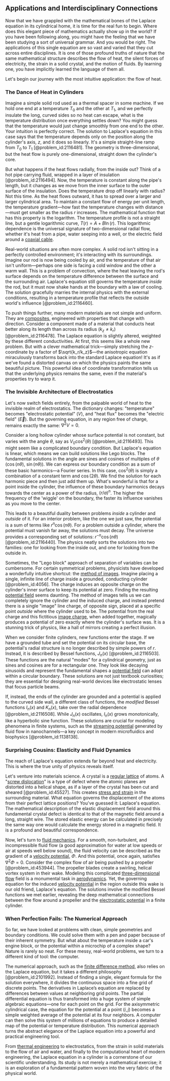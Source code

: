 ## Applications and Interdisciplinary Connections

Now that we have grappled with the mathematical bones of the Laplace equation in its cylindrical home, it is time for the real fun to begin. Where does this elegant piece of mathematics actually show up in the world? If you have been following along, you might have the feeling that we have been studying a sort of universal grammar. And you would be right. The applications of this single equation are so vast and varied that they cut across entire disciplines. It is one of those profound truths of nature that the same mathematical structure describes the flow of heat, the silent forces of electricity, the strain in a solid crystal, and the motion of fluids. By learning one, you have implicitly learned the language of them all.

Let's begin our journey with the most intuitive application: the flow of heat.

### The Dance of Heat in Cylinders

Imagine a simple solid rod used as a thermal spacer in some machine. If we hold one end at a temperature $T_0$ and the other at $T_1$, and we perfectly insulate the long, curved sides so no heat can escape, what is the temperature distribution once everything settles down? You might guess that the temperature would just change smoothly from one end to the other. Your intuition is perfectly correct. The solution to Laplace's equation in this case says that the temperature depends only on the position along the cylinder's axis, $z$, and it does so linearly. It's a simple straight-line ramp from $T_0$ to $T_1$ [@problem_id:2116481]. The geometry is three-dimensional, but the heat flow is purely one-dimensional, straight down the cylinder's core.

But what happens if the heat flows radially, from the inside out? Think of a hot pipe carrying fluid, wrapped in a layer of insulation [@problem_id:2116494]. Now, the temperature is constant along the pipe's length, but it changes as we move from the inner surface to the outer surface of the insulation. Does the temperature drop off linearly with radius? Not this time. As the heat flows outward, it has to spread over a larger and larger cylindrical area. To maintain a constant flow of energy per unit length, the temperature gradient—how fast the temperature changes with distance—must get smaller as the radius $r$ increases. The mathematical function that has this property is the logarithm. The temperature profile is not a straight line, but a gentle logarithmic curve, $T(r) = A + B \ln(r)$. This logarithmic dependence is the universal signature of two-dimensional radial flow, whether it's heat from a pipe, water seeping into a well, or the electric field around a [coaxial cable](@article_id:273938).

Real-world situations are often more complex. A solid rod isn't sitting in a perfectly controlled environment; it's interacting with its surroundings. Imagine our rod is now being cooled by air, and the temperature of that air isn't uniform—perhaps one side is facing a cold window and the other a warm wall. This is a problem of convection, where the heat leaving the rod's surface depends on the temperature difference between the surface and the surrounding air. Laplace's equation still governs the temperature *inside* the rod, but it must now shake hands at the boundary with a law of cooling. The solution gracefully marries the internal physics with the external conditions, resulting in a temperature profile that reflects the outside world's influence [@problem_id:2116460].

To push things further, many modern materials are not simple and uniform. They are [composites](@article_id:150333), engineered with properties that change with direction. Consider a component made of a material that conducts heat better along its length than across its radius ($k_z \neq k_r$) [@problem_id:2116478]. The Laplace equation is slightly altered, weighted by these different conductivities. At first, this seems like a whole new problem. But with a clever mathematical trick—simply stretching the $z$-coordinate by a factor of $\sqrt{k_r/k_z}$—the anisotropic equation miraculously transforms back into the standard Laplace equation! It's as if we've found a distorted canvas on which the physics paints the same beautiful picture. This powerful idea of coordinate transformation tells us that the underlying physics remains the same, even if the material's properties try to warp it.

### The Invisible Architecture of Electrostatics

Let's now switch fields entirely, from the palpable world of heat to the invisible realm of electrostatics. The dictionary changes: "temperature" becomes "electrostatic potential" ($V$), and "heat flux" becomes the "electric field" ($\vec{E}$). But the governing equation, in any region free of charge, remains exactly the same: $\nabla^2 V = 0$.

Consider a long hollow cylinder whose surface potential is not constant, but varies with the angle $\theta$, say as $V_0 \cos^2(\theta)$ [@problem_id:2116493]. This might seem like a complicated boundary condition. But Laplace's equation is linear, which means we can build solutions like Lego blocks. The fundamental solutions in the angle are sines and cosines of multiples of $\theta$ ($\cos(n\theta)$, $\sin(n\theta)$). We can express our boundary condition as a sum of these basic harmonics—a Fourier series. In this case, $\cos^2(\theta)$ is simply a combination of a constant term and $\cos(2\theta)$. We find the solution for each harmonic piece and then just add them up. What's wonderful is that for a point inside the cylinder, the influence of these boundary harmonics decays towards the center as a power of the radius, $(r/a)^n$. The higher the frequency of the 'wiggle' on the boundary, the faster its influence vanishes as you move to the center.

This leads to a beautiful duality between problems *inside* a cylinder and *outside* of it. For an interior problem, like the one we just saw, the potential is a sum of terms like $r^n \cos(n\theta)$. For a problem outside a cylinder, where the potential must vanish far away, the solutions must decay. The universe provides a corresponding set of solutions: $r^{-n} \cos(n\theta)$ [@problem_id:2116440]. The physics neatly sorts the solutions into two families: one for looking from the inside out, and one for looking from the outside in.

Sometimes, the "Lego block" approach of separation of variables can be cumbersome. For certain symmetrical problems, physicists have developed a wonderfully intuitive shortcut: the [method of images](@article_id:135741). Imagine placing a single, infinite line of charge inside a grounded, conducting cylinder [@problem_id:4056]. The charge induces an opposite charge on the cylinder's inner surface to keep its potential at zero. Finding the resulting [potential field](@article_id:164615) seems daunting. The method of images tells us we can completely ignore the cylinder and the induced charge, and instead pretend there is a single "image" line charge, of opposite sign, placed at a specific point *outside* where the cylinder used to be. The potential from the real charge and this fictitious [image charge](@article_id:266504), when added together, magically produces a potential of zero exactly where the cylinder's surface was. It is a stunning trick of physics, like a hall of mirrors creating a perfect illusion.

When we consider finite cylinders, new functions enter the stage. If we have a grounded tube and set the potential on its circular base, the potential's radial structure is no longer described by simple powers of $r$. Instead, it is described by Bessel functions, $J_n(x)$ [@problem_id:2116503]. These functions are the natural "modes" for a cylindrical geometry, just as sines and cosines are for a rectangular one. They look like decaying sinusoids and represent the fundamental shapes a [potential field](@article_id:164615) can adopt within a circular boundary. These solutions are not just textbook curiosities; they are essential for designing real-world devices like electrostatic lenses that focus particle beams.

If, instead, the ends of the cylinder are grounded and a potential is applied to the curved side wall, a different class of functions, the *modified* Bessel functions $I_n(x)$ and $K_n(x)$, take over the radial dependence [@problem_id:2116508]. While $J_n(x)$ oscillates, $I_n(x)$ grows monotonically, like a hyperbolic sine function. These solutions are crucial for modeling phenomena in finite systems, such as the [streaming potential](@article_id:262369) generated by fluid flow in nanochannels—a key concept in modern microfluidics and biophysics [@problem_id:1138138].

### Surprising Cousins: Elasticity and Fluid Dynamics

The reach of Laplace's equation extends far beyond heat and electricity. This is where the true unity of physics reveals itself.

Let's venture into materials science. A crystal is a [regular lattice](@article_id:636952) of atoms. A "[screw dislocation](@article_id:161019)" is a type of defect where the atomic planes are distorted into a helical shape, as if a layer of the crystal has been cut and sheared [@problem_id:45527]. This creates [stress and strain](@article_id:136880) in the surrounding material. What equation governs the displacement of the atoms from their perfect lattice positions? You've guessed it: Laplace's equation. The mathematical description of the elastic displacement field around this fundamental crystal defect is identical to that of the magnetic field around a long, straight wire. The stored elastic energy can be calculated in precisely the same way one would calculate the energy stored in a magnetic field. It is a profound and beautiful correspondence.

Now, let's turn to [fluid mechanics](@article_id:152004). For a smooth, non-turbulent, and incompressible fluid flow (a good approximation for water at low speeds or air at speeds well below sound), the fluid velocity can be described as the gradient of a [velocity potential](@article_id:262498), $\Phi$. And this potential, once again, satisfies $\nabla^2 \Phi = 0$. Consider the complex flow of air being pushed by a propeller [@problem_id:453944]. The propeller blades create a swirling, helical vortex system in their wake. Modeling this complicated [three-dimensional flow](@article_id:264771) field is a monumental task in [aerodynamics](@article_id:192517). Yet, the governing equation for the induced [velocity potential](@article_id:262498) in the region outside this wake is our old friend, Laplace's equation. The solutions involve the modified Bessel functions we met earlier, revealing the deep mathematical connections between the flow around a propeller and the [electrostatic potential](@article_id:139819) in a finite cylinder.

### When Perfection Fails: The Numerical Approach

So far, we have looked at problems with clean, simple geometries and boundary conditions. We could solve them with a pen and paper because of their inherent symmetry. But what about the temperature inside a car's engine block, or the potential within a microchip of a complex shape? Nature is rarely so neat. For these messy, real-world problems, we turn to a different kind of tool: the computer.

The numerical approach, such as the [finite difference method](@article_id:140584), also relies on the Laplace equation, but it takes a different philosophy [@problem_id:2101992]. Instead of finding a single, elegant formula for the solution everywhere, it divides the continuous space into a fine grid of discrete points. The derivatives in Laplace’s equation are replaced by differences between values at neighboring grid points. The partial differential equation is thus transformed into a huge system of simple algebraic equations—one for each point on the grid. For the axisymmetric cylindrical case, the equation for the potential at a point $(i,j)$ becomes a simple weighted average of the potential at its four neighbors. A computer can then solve this system of millions of equations to produce a detailed map of the potential or temperature distribution. This numerical approach turns the abstract elegance of the Laplace equation into a powerful and practical engineering tool.

From [thermal engineering](@article_id:139401) to electrostatics, from the strain in solid materials to the flow of air and water, and finally to the computational heart of modern engineering, the Laplace equation in a cylinder is a cornerstone of our scientific understanding. Its study is not merely a mathematical exercise; it is an exploration of a fundamental pattern woven into the very fabric of the physical world.